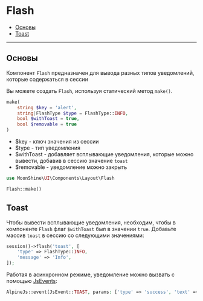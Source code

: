 # Flash

- [Основы](#basics)
- [Toast](#toast)

---

<a name="basics"></a>
## Основы

Компонент `Flash` предназначен для вывода разных типов уведомлений, которые содержаться в сессии

Вы можете создать `Flash`, используя статический метод `make()`.

```php
make(
    string $key = 'alert',
    string|FlashType $type = FlashType::INFO,
    bool $withToast = true,
    bool $removable = true
)
```

 - $key - ключ значения из сессии
 - $type - тип уведомления
 - $withToast - добавляет всплывающие уведомления, которые можно вывести, добавив в сессию значение `toast`
 - $removable - уведомление можно закрыть

```php
use MoonShine\UI\Components\Layout\Flash

Flash::make()
```

<a name="toast"></a>
## Toast

Чтобы вывести всплывающие уведомления, необходим, чтобы в компоненте `Flash` флаг `$withToast` был в значении `true`. Добавьте массив `toast` в сессию со следующими значениями:

```php
session()->flash('toast', [
    'type' => FlashType::INFO,
    'message' => 'Info',
]);
```

Работая в асинхронном режиме, уведомление можно вызвать с помощью [JsEvents](/docs/{{version}}/frontend/js#default-events):

```php
AlpineJs::event(JsEvent::TOAST, params: ['type' => 'success', 'text' => 'Success'])
```